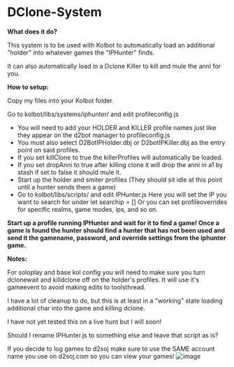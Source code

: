 # DClone-System
**What does it do?**

This system is to be used with Kolbot to automatically load an additional "holder" into whatever games the "IPHunter" finds.

It can also automatically load in a Dclone Killer to kill and mule the anni for you.


**How to setup:**

Copy my files into your Kolbot folder.

Go to kolbot/libs/systems/iphunter/ and edit profileconfig.js  

- You will need to add your HOLDER and KILLER profile names just like they appear on the d2bot manager to profileconfig.js  
- You must also select D2BotIPHolder.dbj or D2botIPKiller.dbj as the entry point on said profiles.
- If you set killClone to true the killerProfiles will automatically be loaded.
- If you set dropAnni to true after killing clone it will drop the anni in a1 by stash if set to false it should mule it.
- Start up the holder and smiter profiles (They should sit idle at this point until a hunter sends them a game)
- Go to kolbot/libs/scripts/ and edit IPHunter.js Here you will set the IP you want to search for under let searchip = []  Or you can set profileoverrides for specific realms, game modes, ips, and so on.

**Start up a profile running IPHunter and wait for it to find a game!  Once a game is found the hunter should find a hunter that has not been used and send it the gamename, password, and override settings from the iphunter game.**


**Notes:**

For soloplay and base kol config you will need to make sure you turn dclonewait and killdclone off on the holder's profiles.  It will use it's gameevent to avoid making edits to toolsthread.

I have a lot of cleanup to do, but this is at least in a "working" state loading additional char into the game and killing dclone.

I have not yet tested this on a live hunt but I will soon!

Should I rename IPHunter.js to something else and leave that script as is?

If you decide to log games to d2soj make sure to use the SAME account name you use on d2soj.com so you can view your games!
![image](https://github.com/magace/IPHunter-System/assets/7795098/ce119d13-aa8a-40aa-b35f-8cc4ae1abff6)









